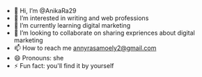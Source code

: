 - 👋 Hi, I’m @AnikaRa29
- 👀 I’m interested in writing and web professions
- 🌱 I’m currently learning digital marketing
- 💞️ I’m looking to collaborate on sharing expriences about digital marketing
- 📫 How to reach me annyrasamoely2@gmail.com
- 😄 Pronouns: she
- ⚡ Fun fact: you'll find it by yourself

<!---
AnikaRa29/AnikaRa29 is a ✨ special ✨ repository because its `README.md` (this file) appears on your GitHub profile.
You can click the Preview link to take a look at your changes.
--->
